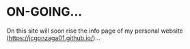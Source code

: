 # ON-GOING...

On this site will soon rise the info page of my personal website (https://jcgonzaga01.github.io/)...
